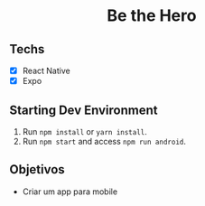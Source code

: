 <h1 align="center">
Be the Hero
</h1>

## Techs

- [x] React Native
- [x] Expo

## Starting Dev Environment

1. Run `npm install` or `yarn install`.<br />
2. Run `npm start` and access `npm run android`.<br />

## Objetivos

- Criar um app para mobile


